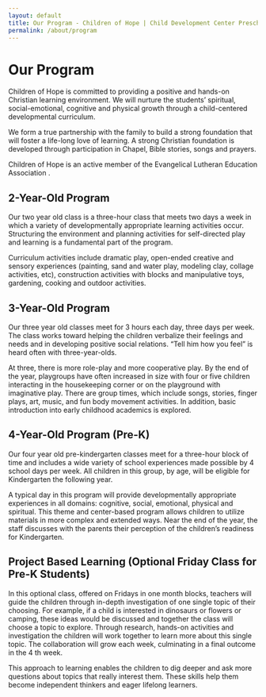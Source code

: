 ```yaml
---
layout: default
title: Our Program - Children of Hope | Child Development Center Preschool
permalink: /about/program
---
```


Our Program
===

Children of Hope is committed to providing a positive and hands-on Christian learning environment. We will nurture the students’ spiritual, social-emotional, cognitive and physical growth through a child-centered developmental curriculum.

We form a true partnership with the family to build a strong foundation that will foster a life-long love of learning. A strong Christian foundation is developed through participation in Chapel, Bible stories, songs and prayers.

Children of Hope is an active member of the Evangelical Lutheran Education Association .

<div class="ui hidden divider"></div>

2-Year-Old Program
---

Our two year old class is a three-hour class that meets two days a week in which a variety of developmentally appropriate learning activities occur. Structuring the environment and planning activities for self-directed play and learning is a fundamental part of the program.

Curriculum activities include dramatic play, open-ended creative and sensory experiences (painting, sand and water play, modeling clay, collage activities, etc), construction activities with blocks and manipulative toys, gardening, cooking and outdoor activities.

<div class="ui hidden divider"></div>

3-Year-Old Program
---

Our three year old classes meet for 3 hours each day, three days per week. The class works toward helping the children verbalize their feelings and needs and in developing positive social relations. “Tell him how you feel” is heard often with three-year-olds.

At three, there is more role-play and more cooperative play. By the end of the year, playgroups have often increased in size with four or five children interacting in the housekeeping corner or on the playground with imaginative play. There are group times, which include songs, stories, finger plays, art, music, and fun body movement activities. In addition, basic introduction into early childhood academics is explored.

<div class="ui hidden divider"></div>

4-Year-Old Program (Pre-K)
---

Our four year old pre-kindergarten classes meet for a three-hour block of time and includes a wide variety of school experiences made possible by 4 school days per week. All children in this group, by age, will be eligible for Kindergarten the following year.

A typical day in this program will provide developmentally appropriate experiences in all domains: cognitive, social, emotional, physical and spiritual. This theme and center-based program allows children to utilize materials in more complex and extended ways. Near the end of the year, the staff discusses with the parents their perception of the children’s readiness for Kindergarten.

<div class="ui hidden divider"></div>

Project Based Learning (Optional Friday Class for Pre-K Students)
---

In this optional class, offered on Fridays in one month blocks, teachers will guide the children through in-depth investigation of one single topic of their choosing. For example, if a child is interested in dinosaurs or flowers or camping, these ideas would be discussed and together the class will choose a topic to explore. Through research, hands-on activities and investigation the children will work together to learn more about this single topic. The collaboration will grow each week, culminating in a final outcome in the 4 th week.

This approach to learning enables the children to dig deeper and ask more questions about topics that really interest them. These skills help them become independent thinkers and eager lifelong learners.

